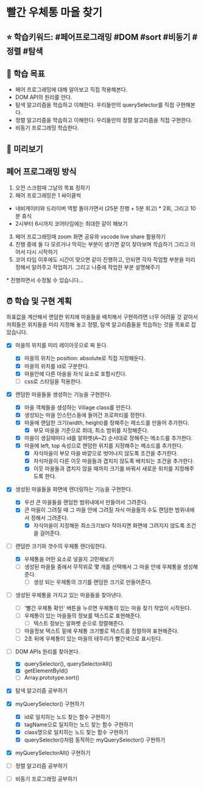 # **빨간 우체통 마을 찾기**

## ⭐️ 학습키워드: #페어프로그래밍 #DOM #sort #비동기 #정렬 #탐색

## 🎯 학습 목표

- 페어 프로그래밍에 대해 알아보고 직접 적용해본다.
- DOM API의 원리를 안다.
- 탐색 알고리즘을 학습하고 이해한다. 우리들만의 querySelector를 직접 구현해본다.
- 정렬 알고리즘을 학습하고 이해한다. 우리들만의 정렬 알고리즘을 직접 구현한다.
- 비동기 프로그래밍 학습한다.

## 📄 미리보기

## 페어 프로그래밍 방식

1. 오전 스크럼때 그날의 목표 정하기
2. 페어 프로그래밍은 1 싸이클씩

- 네비게이터와 드라이버 역할 돌아가면서 (25분 진행 + 5분 회고) \* 2회, 그리고 10분 휴식
- 2시부터 6시까지 코어타임에는 최대한 같이 해보기

3. 페어 프로그래밍때 zoom 화면 공유와 vscode live share 활용하기
4. 진행 중에 둘 다 모르거나 막히는 부분이 생기면 같이 찾아보며 학습하기 그리고 이어서 다시 시작하기
5. 코어 타임 이후에도 시간이 맞으면 같이 진행하고, 안되면 각자 작업할 부분을 미리 정해서 알려주고 작업하기. 그리고 나중에 작업한 부분 설명해주기

\* 진행하면서 수정될 수 있습니다…

## ⏰ 학습 및 구현 계획

좌표값을 계산해서 랜덤한 위치에 마을들을 배치해서 구현하려면 너무 어려울 것 같아서 저희들은 위치들을 미리 지정해 놓고 정렬, 탐색 알고리즘들을 학습하는 것을 목표로 잡았습니다.

- [x] 마을의 위치를 미리 레이아웃으로 짜 둔다.
  - [x] 마을의 위치는 position: absolute로 직접 지정해둔다.
  - [x] 마을의 위치를 id로 구분한다.
  - [x] 마을안에 다른 마을을 자식 요소로 포함시킨다.
  - [ ] css로 스타일을 적용한다.

- [x] 랜덤한 마을들을 생성하는 기능을 구현한다.
  - [x] 마을 객체들을 생성하는 Village class를 만든다.
  - [x] 생성되는 마을 인스턴스들에 들어간 프로퍼티를 정한다.
  - [x] 마을에 랜덤한 크기(width, height)를 정해주는 메소드를 만들어 추가한다.
    - [x] 부모 마을을 기준으로 최대, 최소 범위를 지정해준다.
  - [x] 마을이 생길때마다 id를 알파벳(A~Z) 순서대로 정해주는 메소드를 추가한다.
  - [x] 마을에 left, top 속성으로 랜덤한 위치를 지정해주는 메소드를 추가한다.
    - [x] 자식마을이 부모 마을 바깥으로 벗어나지 않도록 조건을 추가한다.
    - [x] 자식마을이 다른 이웃 마을들과 겹치지 않도록 배치되는 조건을 추가한다.
    - [x] 이웃 마을들과 겹치지 않을 때까지 크기를 바꿔서 새로운 위치를 지정해주도록 한다.

- [x] 생성된 마을들을 화면에 렌더링하는 기능을 구현한다.
  - [x] 우선 큰 마을들을 랜덤한 범위내에서 만들어서 그려준다.
  - [x] 큰 마을이 그려질 때 그 마을 안에 그려질 자식 마을들의 수도 랜덤한 범위내에서 정해서 그려준다.
    - [x] 자식마을이 지정해둔 최소크기보다 작아지면 화면에 그려지지 않도록 조건을 걸어준다.
  
- [ ] 랜덤한 크기와 갯수의 우체통 렌더링한다.
  - [x] 우체통을 어떤 요소로 넣을지 고민해보기
  - [ ] 생성된 마을들 중에서 무작위로 몇 개를 선택해서 그 마을 안에 우체통을 생성해준다.
    - [ ] 생성 되는 우체통의 크기를 랜덤한 크기로 만들어준다.
  
- [ ] 생성된 우체통을 가지고 있는 마을들을 찾아낸다.
  - [ ] '빨간 우체통 확인' 버튼을 누르면 우체통이 있는 마을 찾기 작업이 시작된다.
  - [ ] 우체통이 있는 마을들의 정보를 텍스트로 표현해준다.
    - [ ] 텍스트 정보는 알파벳 순으로 정렬해준다.
  - [ ] 마을정보 텍스트 밑에 우체통 크기별로 텍스트를 정렬하여 표현해준다.
  - [ ] 2초 뒤에 우체통이 있는 마을의 테두리가 빨간색으로 표시된다.

- [ ] DOM APIs 원리를 찾아본다.
  - [x] querySelector(), querySelectorAll()
  - [x] getElementById()
  - [ ] Array.prototype.sort()

- [x] 탐색 알고리즘 공부하기
- [x] myQuerySelector() 구현하기
  - [x] id로 일치하는 노드 찾는 함수 구현하기
  - [x] tagName으로 일치하는 노드 찾는 함수 구현하기
  - [x] class명으로 일치하는 노드 찾는 함수 구현하기
  - [x] querySelector()처럼 동작하는 myQuerySelector() 구현하기
- [x] myQuerySelectorAll() 구현하기 

- [ ] 정렬 알고리즘 공부하기
- [ ] 비동기 프로그래밍 공부하기